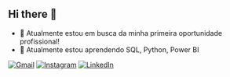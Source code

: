 ## Hi there 👋


- 🔭 Atualmente estou em busca da minha primeira oportunidade profissional!
- 🌱  Atualmente estou aprendendo SQL, Python, Power BI

[![Gmail](https://img.shields.io/badge/Gmail-D14836?style=for-the-badge&logo=gmail&logoColor=white)](https://mail.google.com/mail/u/0/#inbox?compose=GTvVlcRzBzBfVDrJLtcWhzGBNXxkzCscZcxCRMXPDjXWljhsLwsRGzMZfGkGTJfmKqKJLnvncgWxH) [![Instagram](https://img.shields.io/badge/Instagram-E4405F?style=for-the-badge&logo=instagram&logoColor=white)](https://instagram.com/caiosantana3127) [![LinkedIn](https://img.shields.io/badge/LinkedIn-0077B5?style=for-the-badge&logo=linkedin&logoColor=white)](https://www.linkedin.com/in/caiodesantana)


